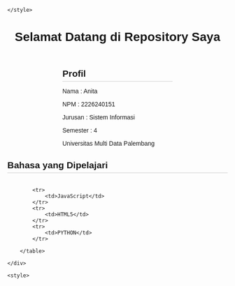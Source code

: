 <!DOCTYPE html>
<html lang="en">
<head>
    <meta charset="UTF-8">
    <meta name="viewport" content="width=device-width, initial-scale=1.0">
    <title>Anita- NPM: 2226240151</title>
    <style>
        body {
            font-family: Arial, sans-serif;
        }
        header, h1 {
            text-align: center;
        }
        section {
            margin: 0 auto;
            width: 50%;
        }
        h2 {
            border-bottom: 1px solid #ccc;
            padding-bottom: 5px;
            margin-bottom: 10px;
        }
          table {
            width: 20%;
            border-collapse: collapse;}
            
        p {
            margin-bottom: 5px;
        }
        table, th, td {
  border:1px solid black;
}
</style>
<body>

<table style="width:20%">


    </style>
</head>
<body>
    <header>
        <h1>Selamat Datang di Repository Saya</h1>
    </header>
    <section>
        <h2>Profil</h2>
        <p>Nama : Anita</p>
        <p>NPM : 2226240151</p>
        <p>Jurusan : Sistem Informasi</p>
        <p>Semester : 4 </p>
        <p>Universitas Multi Data Palembang</p>
    </section>

</body>
</html>

<div class="section-container">
        <h2>Bahasa yang Dipelajari</h2>
        <table>
        
            <tr>
                <td>JavaScript</td>
            </tr>
            <tr>
                <td>HTML5</td>
            </tr>
            <tr>
                <td>PYTHON</td>
            </tr>
            
        </table>
        
    </div>
    
    <style>
</body>
</html>



